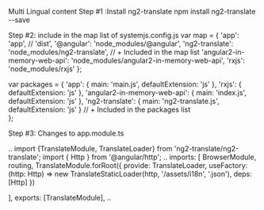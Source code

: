 Multi Lingual content
Step #1 :Install ng2-translate 
npm install ng2-translate --save


Step #2: include in the map list of systemjs.config.js
  var map = {
    'app':                        'app', // 'dist',
    '@angular':                   'node_modules/@angular',
    'ng2-translate':              'node_modules/ng2-translate',				// + Included in the map list
    'angular2-in-memory-web-api': 'node_modules/angular2-in-memory-web-api',
    'rxjs':                       'node_modules/rxjs'
  };



  var packages = {
    'app':                        { main: 'main.js',  defaultExtension: 'js' },
    'rxjs':                       { defaultExtension: 'js' },
    'angular2-in-memory-web-api': { main: 'index.js', defaultExtension: 'js' },
    'ng2-translate': { main: 'ng2-translate.js', defaultExtension: 'js' }		// + Included in the packages list		
  };


Step #3: Changes to app.module.ts

..
import {TranslateModule, TranslateLoader} from 'ng2-translate/ng2-translate';
import {  Http } from '@angular/http';
..
 imports:      [ BrowserModule, routing, 
  		TranslateModule.forRoot({ 
          provide: TranslateLoader,
          useFactory: (http: Http) => new TranslateStaticLoader(http, '/assets/i18n', '.json'),
          deps: [Http]
        })

  ],
  exports: [TranslateModule],
  ..


